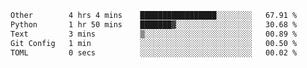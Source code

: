 <!--START_SECTION:waka-->

```txt
Other        4 hrs 4 mins    █████████████████░░░░░░░░   67.91 %
Python       1 hr 50 mins    ███████▓░░░░░░░░░░░░░░░░░   30.68 %
Text         3 mins          ▒░░░░░░░░░░░░░░░░░░░░░░░░   00.89 %
Git Config   1 min           ░░░░░░░░░░░░░░░░░░░░░░░░░   00.50 %
TOML         0 secs          ░░░░░░░░░░░░░░░░░░░░░░░░░   00.02 %
```

<!--END_SECTION:waka-->
